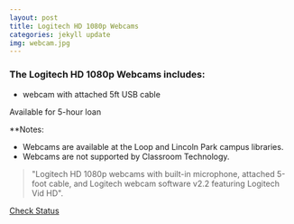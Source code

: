 ```yaml
---
layout: post
title: Logitech HD 1080p Webcams
categories: jekyll update
img: webcam.jpg
---
```

### The Logitech HD 1080p Webcams includes:

- webcam with attached 5ft USB cable

Available for 5-hour loan

**Notes: 
- Webcams are available at the Loop and Lincoln Park campus libraries.
- Webcams are not supported by Classroom Technology.


>"Logitech HD 1080p webcams with built-in microphone, attached 5-foot cable, and Logitech webcam software v2.2 featuring Logitech Vid HD".


<a href="https://vufind.carli.illinois.edu/vf-dpu/Record/dpu_1174678" target="_blank" class="btn btn-primary btn-lg">Check Status</a>
